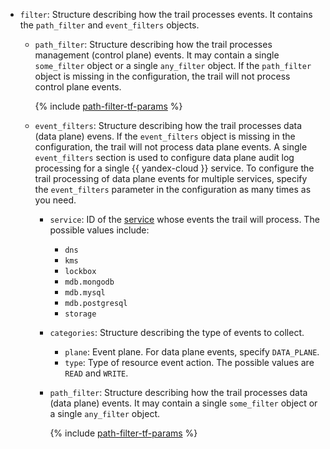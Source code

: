 
* `filter`: Structure describing how the trail processes events. It contains the `path_filter` and `event_filters` objects.
   * `path_filter`: Structure describing how the trail processes management (control plane) events. It may contain a single `some_filter` object or a single `any_filter` object. If the `path_filter` object is missing in the configuration, the trail will not process control plane events.

      {% include [path-filter-tf-params](./path-filter-tf-params.md) %}

   * `event_filters`: Structure describing how the trail processes data (data plane) evens. If the `event_filters` object is missing in the configuration, the trail will not process data plane events. A single `event_filters` section is used to configure data plane audit log processing for a single {{ yandex-cloud }} service. To configure the trail processing of data plane events for multiple services, specify the `event_filters` parameter in the configuration as many times as you need.
      * `service`: ID of the [service](../../audit-trails/concepts/control-plane-vs-data-plane.md#data-plane-events) whose events the trail will process.
         The possible values include:
         * `dns`
         * `kms`
         * `lockbox`
         * `mdb.mongodb`
         * `mdb.mysql`
         * `mdb.postgresql`
         * `storage`

      * `categories`: Structure describing the type of events to collect.
         * `plane`: Event plane. For data plane events, specify `DATA_PLANE`.
         * `type`: Type of resource event action. The possible values are `READ` and `WRITE`.

      * `path_filter`: Structure describing how the trail processes data (data plane) events. It may contain a single `some_filter` object or a single `any_filter` object.

         {% include [path-filter-tf-params](./path-filter-tf-params.md) %}